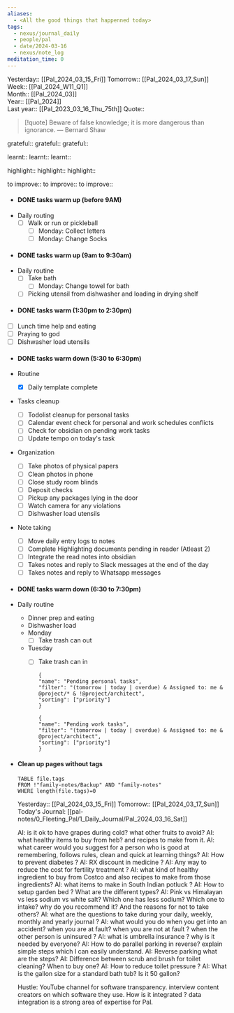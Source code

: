 ```yaml
---
aliases:
  - <All the good things that happenned today>
tags:
  - nexus/journal_daily
  - people/pal
  - date/2024-03-16
  - nexus/note_log
meditation_time: 0
---
```


Yesterday:: [[Pal_2024_03_15_Fri]] 
Tomorrow:: [[Pal_2024_03_17_Sun]]  
Week:: [[Pal_2024_W11_Q1]]  
Month:: [[Pal_2024_03]]  
Year::  [[Pal_2024]]  
Last year::  [[Pal_2023_03_16_Thu_75th]] 
Quote::  
> [!quote] Beware of false knowledge; it is more dangerous than ignorance.
> — Bernard Shaw


grateful::
grateful::
grateful::

learnt::
learnt:: 
learnt:: 

highlight::
highlight::
highlight::

to improve::
to improve::
to improve::

- #### DONE tasks warm up (before 9AM)
- Daily routing
	- [ ] Walk or run or pickleball
		- [ ] Monday: Collect letters
		- [ ] Monday: Change Socks
- #### DONE tasks warm up (9am to 9:30am)
- Daily routine
	- [ ] Take bath
		- [ ] Monday: Change towel for bath
	- [ ] Picking utensil from dishwasher and loading in drying shelf
- #### DONE tasks warm (1:30pm to 2:30pm)
- [ ] Lunch time help and eating
- [ ] Praying to god
- [ ] Dishwasher load utensils
- #### DONE tasks warm down (5:30 to 6:30pm)
- Routine
	- [x] Daily template complete
- Tasks cleanup
	- [ ] Todolist cleanup for personal tasks
	- [ ] Calendar event check for personal and work schedules conflicts
	- [ ] Check for obsidian on pending work tasks
	- [ ] Update tempo on today's task
- Organization
	- [ ] Take photos of physical papers
	- [ ] Clean photos in phone
	- [ ] Close study room blinds
	- [ ] Deposit checks
	- [ ] Pickup any packages lying in the door
	- [ ] Watch camera for any violations
	- [ ] Dishwasher load utensils
- Note taking
	- [ ] Move daily entry logs to notes
	- [ ] Complete Highlighting documents pending in reader (Atleast 2)
	- [ ] Integrate the read notes into obsidian
	- [ ] Takes notes and reply to Slack messages at the end of the day
	- [ ] Takes notes and reply to Whatsapp messages
- #### DONE tasks warm down (6:30 to 7:30pm)
- Daily routine
	- Dinner prep and eating
	- Dishwasher load
	- Monday
		- [ ] Take trash can out
	- Tuesday
		- [ ] Take trash can in 
		  
		  ```todoist
		  {
		  "name": "Pending personal tasks",
		  "filter": "(tomorrow | today | overdue) & Assigned to: me & @project/* & !@project/architect",
		  "sorting": ["priority"]
		  }
		  ```
		  
		  ```todoist
		  {
		  "name": "Pending work tasks",
		  "filter": "(tomorrow | today | overdue) & Assigned to: me &  @project/architect",
		  "sorting": ["priority"]
		  }
		  ```
- #### Clean up pages without tags
  ```dataview
  TABLE file.tags
  FROM !"family-notes/Backup" AND "family-notes"
  WHERE length(file.tags)=0
  ```
  
  
  
  Yesterday:: [[Pal_2024_03_15_Fri]] 
  Tomorrow:: [[Pal_2024_03_17_Sun]]  
  Today's Journal: [[pal-notes/0_Fleeting_Pal/1_Daily_Journal/Pal_2024_03_16_Sat]] 
  
  
  AI: is it ok to have grapes during cold? what other fruits to avoid? 
  AI: what healthy items to buy from heb? and recipes to make from it. 
  AI: what career would you suggest for a person who is good at remembering, follows rules, clean and quick at learning things? 
  AI: How to prevent diabetes ? 
  AI: RX discount in medicine ? 
  AI: Any way to reduce the cost for fertility treatment ? 
  AI: what kind of healthy ingredient to buy from Costco and also recipes to make from those ingredients?
  AI: what items to make in South Indian potluck ? 
  AI: How to setup garden bed ? What are the different types? 
  AI: Pink vs Himalayan vs less sodium vs white salt? Which one has less sodium? Which one to intake? why do you recommend it? And the reasons for not to take others? 
  AI: what are the questions to take during your daily, weekly, monthly and yearly journal ? 
  AI: what would you do when you get into an accident? when you are at fault? when you are not at fault ? when the other person is uninsured ? 
  AI: what is umbrella insurance ? why is it needed by everyone? 
  AI: How to do parallel parking in reverse? explain simple steps which I can easily understand. 
  AI: Reverse parking what are the steps? 
  AI: Difference between scrub and brush for toilet cleaning? When to buy one? 
  AI: How to reduce toilet pressure ? 
  AI: What is the gallon size for a standard bath tub? Is it 50 gallon?
  
  Hustle: YouTube channel for software transparency. interview content creators on which software they use. How is it integrated ? data integration is a strong area of expertise for Pal.